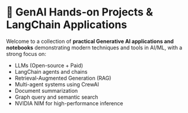 # 🧠 GenAI Hands-on Projects & LangChain Applications

Welcome to a collection of **practical Generative AI applications and notebooks** demonstrating modern techniques and tools in AI/ML, with a strong focus on:

- LLMs (Open-source + Paid)
- LangChain agents and chains
- Retrieval-Augmented Generation (RAG)
- Multi-agent systems using CrewAI
- Document summarization
- Graph query and semantic search
- NVIDIA NIM for high-performance inference


